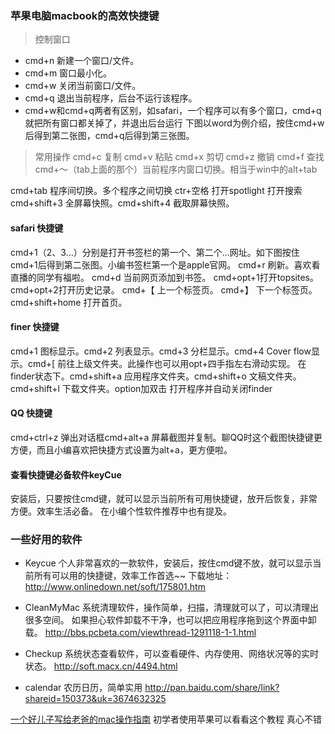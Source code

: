 ### 苹果电脑macbook的高效快捷键

 > 控制窗口
+ cmd+n 新建一个窗口/文件。
+ cmd+m 窗口最小化。
+ cmd+w 关闭当前窗口/文件。
+ cmd+q 退出当前程序，后台不运行该程序。
+ cmd+w和cmd+q两者有区别，如safari，一个程序可以有多个窗口，cmd+q就把所有窗口都关掉了，并退出后台运行
下图以word为例介绍，按住cmd+w后得到第二张图，cmd+q后得到第三张图。

> 常用操作
cmd+c 复制
cmd+v 粘贴
cmd+x 剪切
cmd+z 撤销
cmd+f 查找
cmd+～（tab上面的那个）当前程序内窗口切换。相当于win中的alt+tab

cmd+tab 程序间切换。多个程序之间切换
ctr+空格 打开spotlight 打开搜索
cmd+shift+3 全屏幕快照。cmd+shift+4 截取屏幕快照。


#### safari 快捷键
cmd+1（2、3...）分别是打开书签栏的第一个、第二个...网址。如下图按住cmd+1后得到第二张图。小编书签栏第一个是apple官网。
cmd+r 刷新。喜欢看直播的同学有福啦。
cmd+d 当前网页添加到书签。
cmd+opt+1打开topsites。
cmd+opt+2打开历史记录。
cmd+【 上一个标签页。
cmd+】 下一个标签页。
cmd+shift+home 打开首页。

#### finer 快捷键
cmd+1 图标显示。cmd+2 列表显示。cmd+3 分栏显示。cmd+4 Cover flow显示。cmd+[ 前往上级文件夹。此操作也可以用opt+四手指左右滑动实现。
在finder状态下。cmd+shift+a 应用程序文件夹。cmd+shift+o 文稿文件夹。cmd+shift+l 下载文件夹。option加双击 打开程序并自动关闭finder

#### QQ 快捷键
cmd+ctrl+z 弹出对话框cmd+alt+a 屏幕截图并复制。聊QQ时这个截图快捷键更方便，而且小编喜欢把快捷方式设置为alt+a，更方便啦。

#### 查看快捷键必备软件keyCue
安装后，只要按住cmd键，就可以显示当前所有可用快捷键，放开后恢复，非常方便。效率生活必备。
在小编个性软件推荐中也有提及。

### 一些好用的软件

+ Keycue 个人非常喜欢的一款软件，安装后，按住cmd键不放，就可以显示当前所有可以用的快捷键，效率工作首选~~
下载地址：http://www.onlinedown.net/soft/175801.htm

+ CleanMyMac 系统清理软件，操作简单，扫描，清理就可以了，可以清理出很多空间。
如果担心软件卸载不干净，也可以把应用程序拖到这个界面中卸载。
http://bbs.pcbeta.com/viewthread-1291118-1-1.html

+ Checkup 系统状态查看软件，可以查看硬件、内存使用、网络状况等的实时状态。
http://soft.macx.cn/4494.html 
+ calendar 农历日历，简单实用
http://pan.baidu.com/share/link?shareid=150373&uk=3674632325





[一个好儿子写给老爸的mac操作指南](http://www.360doc.com/content/16/1214/00/6034526_614490579.shtml)
初学者使用苹果可以看看这个教程 真心不错








